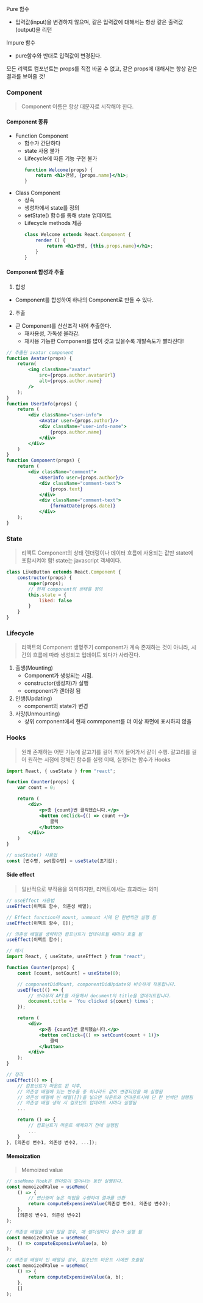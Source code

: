 Pure 함수
- 입력값(input)을 변경하지 않으며,
  같은 입력값에 대해서는 항상 같은 출력값(output)을 리턴

Impure 함수
- pure함수와 반대로 입력값이 변경된다.

모든 리액트 컴포넌트는 props를 직접 바꿀 수 없고,
같은 props에 대해서는 항상 같은 결과를 보여줄 것!

### Component
> Component 이름은 항상 대문자로 시작해야 한다.

#### Component 종류
- Function Component
  - 함수가 간단하다
  - state 사용 불가
  - Lifecycle에 따른 기능 구현 불가
    ```jsx
    function Welcome(props) {
        return <h1>안녕, {props.name}</h1>;
    }
    ```
- Class Component
  - 상속
  - 생성자에서 state를 정의
  - setState() 함수를 통해 state 업데이트
  - Lifecycle methods 제공
    ```jsx
    class Welcome extends React.Component {
        render () {
            return <h1>안녕, {this.props.name}</h1>;
        }
    }
    ```
#### Component 합성과 추출
1. 합성
- Component를 합성하여 하나의 Component로 만들 수 있다.
  
2. 추출
- 큰 Component를 산산조각 내어 추출한다.
  - 재사용성, 가독성 올라감.
  - 재사용 가능한 Component를 많이 갖고 있을수록 개발속도가 빨라진다!

```jsx
// 추출된 avatar component
function Avatar(props) {
	return(
		<img className="avatar"
			src={props.author.avatarUrl}
			alt={props.author.name}
		/>
	);
}
function UserInfo(props) {
	return (
		<div className="user-info">
			<Avatar user={props.author}/>
			<div className="user-info-name">
				{props.author.name}
			</div>
		</div>
	)
}
function Component(props) {
  	return (
		<div className="comment">
			<UserInfo user={props.author}/>
			<div className="comment-text">
				{props.text}
			</div>
			<div className="comment-text">
				{formatDate(props.date)}
			</div>
  	);
}
```

### State
> 리액트 Component의 상태
> 렌더링이나 데이터 흐름에 사용되는 값만 state에 포함시켜야 함!
> state는 javascript 객체이다.

```jsx
class LikeButton extends React.Component {
	constructor(props) {
		super(props);
		// 현재 component의 상태를 정의
		this.state = {
			liked: false
		}
	}
}
```
### Lifecycle
> 리액트의 Component 생명주기
> component가 계속 존재하는 것이 아니라, 
> 시간의 흐름에 따라 생성되고 업데이트 되다가 사라진다.

1. 출생(Mounting)
   - Component가 생성되는 시점.
   - constructor(생성자)가 실행
   - component가 렌더링 됨
2. 인생(Updating)
   - component의 state가 변경 
3. 사망(Unmounting)
   - 상위 component에서 현재 commponent를 더 이상 화면에 표시하지 않을 

### Hooks
> 원래 존재하는 어떤 기능에 갈고기를 걸어 끼어 들어가서 같이 수행.
> 갈고리를 걸어 원하는 시점에 정해진 함수를 실행
> 이때, 실행되는 함수가 Hooks

```jsx
import React, { useState } from "react";

function Counter(props) {
	var count = 0;

	return (
		<div>
			<p>총 {count}번 클릭했습니다.</p>
			<button onClick={() => count ++}>
				클릭
			</button>
		</div>
	)
}

// useState() 사용법
const [변수명, set함수명] = useState(초기값);
```

#### Side effect
> 일반적으로 부작용을 의미하지만, 리액트에서는 효과라는 의미

```jsx
// useEffect 사용법
useEffect(이펙트 함수, 의존성 배열);

// Effect function이 mount, unmount 시에 단 한번씩만 실행 됨
useEffect(이펙트 함수, []);

// 의존성 배열을 생략하면 컴포넌트가 업데이트될 때마다 호출 됨
useEffect(이펙트 함수);

// 예시
import React, { useState, useEffect } from "react";

function Counter(props) {
	const [count, setCount] = useState(0);

	// componentDidMount, componentDidUpdate와 비슷하게 작동합니다.
	useEffect(() => {
		// 브라우저 API를 사용해서 document의 title을 업데이트합니다.
		document.title = `You clicked ${count} times`;
	});

	return (
		<div>
			<p>총 {count}번 클릭했습니다.</p>
			<button onClick={() => setCount(count + 1)}>
				클릭
			</button>
		</div>
	);
}

// 정리
useEffect(() => {
	// 컴포넌트가 마운트 된 이후,
	// 의존성 배열에 있는 변수들 중 하나라도 값이 변경되었을 때 실행됨
	// 의존성 배열에 빈 배열([])을 넣으면 마운트와 언마운트시에 단 한 번씩만 실행됨
	// 의존성 배열 생략 시 컴포넌트 업데이트 시마다 실행됨
	...

	return () => {
		// 컴포넌트가 마운트 해제되기 전에 실행됨
		...
	}
}, [의존성 변수1, 의존성 변수2, ...]);
```

#### Memoization
> Memoized value


```jsx
// useMemo Hook은 랜더링이 일어나는 동안 실행된다.
const memoizedValue = useMemo(
	() => {
		// 연산량이 높은 작업을 수행하여 결과를 반환
		return computeExpensiveValue(의존성 변수1, 의존성 변수2);
	},
	[의존성 변수1, 의존성 변수2]
);

// 의존성 배열을 넣지 않을 경우, 매 렌더링마다 함수가 실행 됨
const memoizedValue = useMemo(
	() => computeExpensiveValue(a, b)
);

// 의존성 배열이 빈 배열일 경우, 컴포넌트 마운트 시에만 호출됨
const memoizedValue = useMemo(
	() => {
		return computeExpensiveValue(a, b);
	},
	[]
);
```
